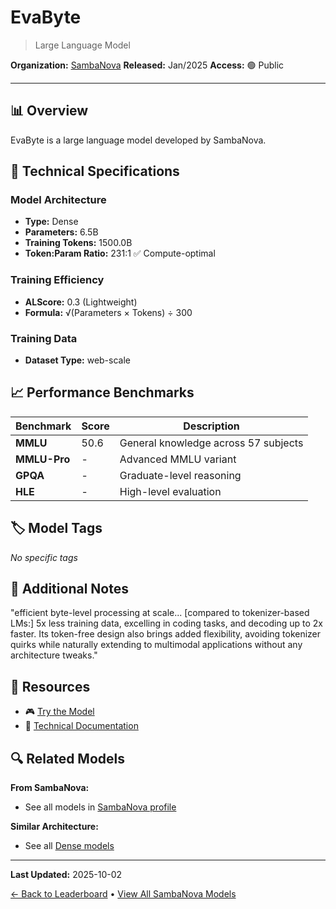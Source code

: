 # EvaByte

> Large Language Model

**Organization:** [SambaNova](../../labs/sambanova.md)
**Released:** Jan/2025
**Access:** 🟢 Public

---

## 📊 Overview

EvaByte is a large language model developed by SambaNova.

## 🔧 Technical Specifications

### Model Architecture
- **Type:** Dense
- **Parameters:** 6.5B
- **Training Tokens:** 1500.0B
- **Token:Param Ratio:** 231:1 ✅ Compute-optimal

### Training Efficiency
- **ALScore:** 0.3 (Lightweight)
- **Formula:** √(Parameters × Tokens) ÷ 300

### Training Data
- **Dataset Type:** web-scale

## 📈 Performance Benchmarks

| Benchmark | Score | Description |
|-----------|-------|-------------|
| **MMLU** | 50.6 | General knowledge across 57 subjects |
| **MMLU-Pro** | - | Advanced MMLU variant |
| **GPQA** | - | Graduate-level reasoning |
| **HLE** | - | High-level evaluation |

## 🏷️ Model Tags

_No specific tags_

## 📝 Additional Notes

"efficient byte-level processing at scale... [compared to tokenizer-based LMs:] 5x less training data, excelling in coding tasks, and decoding up to 2x faster. Its token-free design also brings added flexibility, avoiding tokenizer quirks while naturally extending to multimodal applications without any architecture tweaks."

## 🔗 Resources

- 🎮 [Try the Model](https://huggingface.co/EvaByte/EvaByte)
- 📄 [Technical Documentation](https://hkunlp.github.io/blog/2025/evabyte/)

## 🔍 Related Models

**From SambaNova:**
- See all models in [SambaNova profile](../../labs/sambanova.md)

**Similar Architecture:**
- See all [Dense models](../../architectures/dense.md)

---

**Last Updated:** 2025-10-02

[← Back to Leaderboard](../../README.md) • [View All SambaNova Models](../../labs/sambanova.md)
